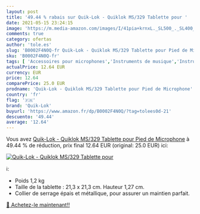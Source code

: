 ```yaml
---
layout: post
title: '49.44 % rabais sur Quik-Lok - Quiklok MS/329 Tablette pour '
date: 2021-05-15 23:24:15
image: 'https://m.media-amazon.com/images/I/41pia+krnxL._SL500_._SL400_.jpg'
comments: true
category: ofertas
author: 'tole.es'
slug: 'B0002F4N0Q-fr Quik-Lok - Quiklok MS/329 Tablette pour Pied de Microphone'
sku: 'B0002F4N0Q-fr'
tags: [ 'Accessoires pour microphones','Instruments de musique','Instruments de musique et Sono','Microphones et packs','Pieds et supports pour micros','quik-lok', ]
actualPrice: 12.64 EUR
currency: EUR
price: 12.64
comparePrice: 25.0 EUR
prodname: 'Quik-Lok - Quiklok MS/329 Tablette pour Pied de Microphone'
country: 'fr'
flag: '🇫🇷'
brand: 'Quik-Lok'
buyurl: 'https://www.amazon.fr/dp/B0002F4N0Q/?tag=tolees0d-21'
descuento: '49.44'
average: '12.64'
---
```


Vous avez [Quik-Lok - Quiklok MS/329 Tablette pour Pied de Microphone](https://www.amazon.fr/dp/B0002F4N0Q/?tag=tolees0d-21)  à  49.44 % de réduction, prix final  12.64 EUR (original: 25.0 EUR) ici:

[![Quik-Lok - Quiklok MS/329 Tablette pour ](https://m.media-amazon.com/images/I/41pia+krnxL._SL500_._SL400_.jpg)](https://www.amazon.fr/dp/B0002F4N0Q/?tag=tolees0d-21)

ℹ️:

- Poids 1,2 kg
- Taille de la tablette : 21,3 x 21,3 cm. Hauteur 1,27 cm.
- Collier de serrage épais et métallique, pour assurer un maintien parfait.

[🛒 Achetez-le maintenant!!](https://www.amazon.fr/dp/B0002F4N0Q/?tag=tolees0d-21)
